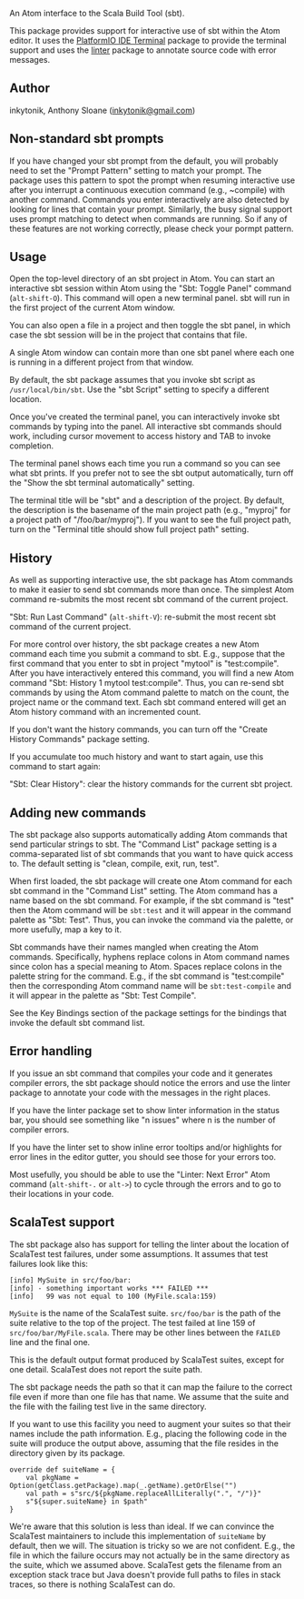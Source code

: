 An Atom interface to the Scala Build Tool (sbt).

This package provides support for interactive use of sbt within the Atom editor.
It uses the [PlatformIO IDE Terminal](https://atom.io/packages/platformio-ide-terminal) package to provide the terminal support and uses the [linter](https://atom.io/packages/linter) package to annotate source code with error messages.

## Author

inkytonik, Anthony Sloane ([inkytonik@gmail.com](mailto:inkytonik@gmail.com))

## Non-standard sbt prompts

If you have changed your sbt prompt from the default, you will probably need to set the "Prompt Pattern" setting to match your prompt.
The package uses this pattern to spot the prompt when resuming interactive use after you interrupt a continuous execution command (e.g., ~compile) with another command.
Commands you enter interactively are also detected by looking for lines that contain your prompt.
Similarly, the busy signal support uses prompt matching to detect when commands are running.
So if any of these features are not working correctly, please check your pormpt pattern.

## Usage

Open the top-level directory of an sbt project in Atom.
You can start an interactive sbt session within Atom using the "Sbt: Toggle Panel" command (`alt-shift-O`).
This command will open a new terminal panel.
sbt will run in the first project of the current Atom window.

You can also open a file in a project and then toggle the sbt panel, in which case the sbt session will be in the project that contains that file.

A single Atom window can contain more than one sbt panel where each one is running in a different project from that window.

By default, the sbt package assumes that you invoke sbt script as `/usr/local/bin/sbt`.
Use the "sbt Script" setting to specify a different location.

Once you've created the terminal panel, you can interactively invoke sbt commands by typing into the panel.
All interactive sbt commands should work, including cursor movement to access history and TAB to invoke completion.

The terminal panel shows each time you run a command so you can see what sbt prints.
If you prefer not to see the sbt output automatically, turn off the "Show the sbt terminal automatically" setting.

The terminal title will be "sbt" and a description of the project.
By default, the description is the basename of the main project path (e.g., "myproj" for a project path of "/foo/bar/myproj").
If you want to see the full project path, turn on the "Terminal title should show full project path" setting.

## History

As well as supporting interactive use, the sbt package has Atom commands to make it easier to send sbt commands more than once.
The simplest Atom command re-submits the most recent sbt command of the current project.

"Sbt: Run Last Command" (`alt-shift-V`): re-submit the most recent sbt command of the current project.

For more control over history, the sbt package creates a new Atom command each time you submit a command to sbt.
E.g., suppose that the first command that you enter to sbt in project "mytool" is "test:compile".
After you have interactively entered this command, you will find a new Atom command "Sbt: History 1 mytool test:compile".
Thus, you can re-send sbt commands by using the Atom command palette to match on the count, the project name or the command text.
Each sbt command entered will get an Atom history command with an incremented count.

If you don't want the history commands, you can turn off the "Create History Commands" package setting.

If you accumulate too much history and want to start again, use this command to start again:

"Sbt: Clear History": clear the history commands for the current sbt project.

## Adding new commands

The sbt package also supports automatically adding Atom commands that send particular strings to sbt.
The "Command List" package setting is a comma-separated list of sbt commands that you want to have quick access to.
The default setting is "clean, compile, exit, run, test".

When first loaded, the sbt package will create one Atom command for each sbt command in the "Command List" setting.
The Atom command has a name based on the sbt command.
For example, if the sbt command is "test" then the Atom command will be  `sbt:test` and it will appear in the command palette as "Sbt: Test".
Thus, you can invoke the command via the palette, or more usefully, map a key to it.

Sbt commands have their names mangled when creating the Atom commands.
Specifically, hyphens replace colons in Atom command names since colon has a special meaning to Atom.
Spaces replace colons in the palette string for the command.
E.g., if the sbt command is "test:compile" then the corresponding Atom command name will be `sbt:test-compile` and it will appear in the palette as "Sbt: Test Compile".

See the Key Bindings section of the package settings for the bindings that invoke the default sbt command list.

## Error handling

If you issue an sbt command that compiles your code and it generates compiler errors, the sbt package should notice the errors and use the linter package to annotate your code with the messages in the right places.

If you have the linter package set to show linter information in the status bar, you should see something like "n issues" where n is the number of compiler errors.

If you have the linter set to show inline error tooltips and/or highlights for error lines in the editor gutter, you should see those for your errors too.

Most usefully, you should be able to use the "Linter: Next Error" Atom command (`alt-shift-.` or `alt->`) to cycle through the errors and to go to their locations in your code.

## ScalaTest support

The sbt package also has support for telling the linter about the location of ScalaTest test failures, under some assumptions.
It assumes that test failures look like this:

    [info] MySuite in src/foo/bar:
    [info] - something important works *** FAILED ***
    [info]   99 was not equal to 100 (MyFile.scala:159)

`MySuite` is the name of the ScalaTest suite.
`src/foo/bar` is the path of the suite relative to the top of the project.
The test failed at line 159 of `src/foo/bar/MyFile.scala`.
There may be other lines between the `FAILED` line and the final one.

This is the default output format produced by ScalaTest suites, except for one detail.
ScalaTest does not report the suite path.

The sbt package needs the path so that it can map the failure to the correct file even if more than one file has that name.
We assume that the suite and the file with the failing test live in the same directory.

If you want to use this facility you need to augment your suites so that their names include the path information.
E.g., placing the following code in the suite will produce the output above, assuming that the file resides in the directory given by its package.

    override def suiteName = {
        val pkgName = Option(getClass.getPackage).map(_.getName).getOrElse("")
        val path = s"src/${pkgName.replaceAllLiterally(".", "/")}"
        s"${super.suiteName} in $path"
    }

We're aware that this solution is less than ideal.
If we can convince the ScalaTest maintainers to include this implementation of `suiteName` by default, then we will.
The situation is tricky so we are not confident.
E.g., the file in which the failure occurs may not actually be in the same directory as the suite, which we assumed above.
ScalaTest gets the filename from an exception stack trace but Java doesn't provide full paths to files in stack traces, so there is nothing ScalaTest can do.
